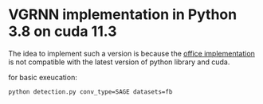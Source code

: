 # VGRNN implementation in Python 3.8 on cuda 11.3

The idea to implement such a version is because the [office implementation](https://github.com/VGraphRNN/VGRNN) is not compatible with the latest version of python library and cuda.

for basic exeucation:
```bash
python detection.py conv_type=SAGE datasets=fb
```

